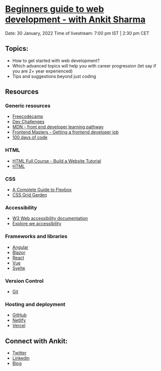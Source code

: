 # [Beginners guide to web development - with Ankit Sharma](https://youtu.be/iKiTGRz_8CM)
Date: 30 January, 2022
Time of livestream: 7:00 pm IST | 2:30 pm CET

## Topics:
- How to get started with web development?
- Which advanced topics will help you with career progression (let say if you are 2+ year experienced)
- Tips and suggestions beyond just coding

## Resources
### Generic resources
- [Freecodecamp](https://www.freecodecamp.org/)
- [Dev Challenges](https://devchallenges.io/)
- [MDN - front end developer learning pathway](https://developer.mozilla.org/en-US/docs/Learn/Front-end_web_developer)
- [Frontend Masters - Getting a frontend developer job](https://frontendmasters.com/guides/learning-roadmap/getting-a-front-end-developer-job/)
- [100 days of code](https://www.100daysofcode.com/)

### HTML
- [HTML Full Course - Build a Website Tutorial](https://www.youtube.com/watch?v=pQN-pnXPaVg)
- [HTML](https://html.com/)

### CSS
- [A Complete Guide to Flexbox](https://css-tricks.com/snippets/css/a-guide-to-flexbox/)
- [CSS Grid Garden](https://cssgridgarden.com/)

### Accessibility
- [W3 Web accessibility documentation](https://www.w3.org/standards/webdesign/accessibility)
- [Explore we accessibility](https://explore-a11y.netlify.app/introduction)

### Frameworks and libraries
- [Angular](https://angular.io/)
- [Blazor](https://dotnet.microsoft.com/en-us/apps/aspnet/web-apps/blazor)
- [React](https://reactjs.org/)
- [Vue](https://vuejs.org/)
- [Svelte](https://svelte.dev/)

### Version Control
- [Git](https://git-scm.com/book/en/v2/Getting-Started-About-Version-Control)

### Hosting and deployment
- [GitHub](https://github.com/)
- [Netlify](https://www.netlify.com/)
- [Vercel](https://vercel.com/)


## Connect with Ankit:
- [Twitter](https://twitter.com/ankitsharma_007)
- [Linkedin](https://www.linkedin.com/in/ankitsharma_007)
- [Blog](https://ankitsharmablogs.com/)
